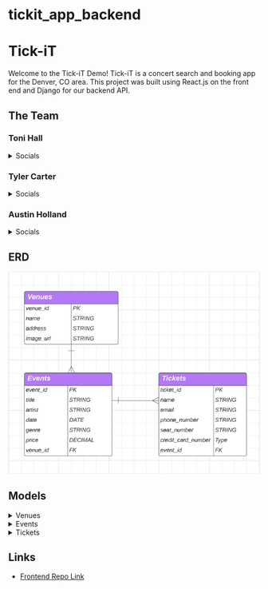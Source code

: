 # tickit_app_backend

# Tick-iT
Welcome to the Tick-iT Demo! Tick-iT is a concert search and booking app for the Denver, CO area. This project was built using React.js on the front end and Django for our backend API. 

## The Team

### Toni Hall

<details>
    <summary>Socials</summary>

- [Github](https://github.com/windtronic)
- [LinkedIn](linkedin.com/in/toni-hall)

</details>

### Tyler Carter

<details>
    <summary>Socials</summary>

- [Github](https://github.com/bojeebs)
- [LinkedIn](https://www.linkedin.com/in/carter-tyler/)

</details>

### Austin Holland

<details>
    <summary>Socials</summary>

- [Github](https://github.com/austinih)
- [LinkedIn](linkedin.com/in/austinih)

</details>

## ERD
![Screenshot of ERD](assets/Tickit_ERD.png)

## Models

<details>
    <summary>Venues</summary>

### Venues
The Venues model will store all data realting to each venue that our app covers. Each venue can host multiple events. Venue fields are: 
- venue_id - PK
- name - string
- address - string
- image_url - string

</details>

<details>
    <summary>Events</summary>

### Events
The Events model will store all data realting to each upcoming event at a venue. An event is tied to a venue. Event fields are: 
- event_id - PK
- title - string
- artist - string
- date - date
- genre - string
- price - decimal
- image_url - string
- venue_id - FK

</details>

<details>
    <summary>Tickets</summary>

### Tickets
The Tickets model will store all data realting to each ticket purchased for an event. A ticket is tied to a specific event. Ticket instances are generated when a user purchases a ticket on the website. Ticket fields are: 
- ticket_id - PK
- name - string
- email - string
- phone_number - string
- seat_number - string
- credit_card_number - string
- event_id - FK

</details>

## Links
- [Frontend Repo Link](https://github.com/austinih/tickit_app_frontend)
